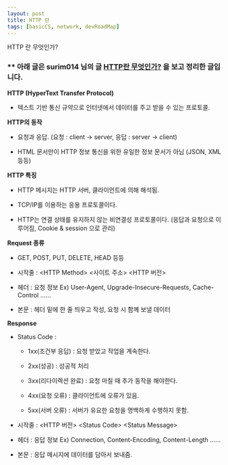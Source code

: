 ```yaml
---
layout: post
title: HTTP 란
tags: [basicCS, network, devRoadMap]
---
```


HTTP 란 무엇인가?

### ** 아래 글은 surim014 님의 글 [HTTP란 무엇인가?](https://velog.io/@surim014/HTTP%EB%9E%80-%EB%AC%B4%EC%97%87%EC%9D%B8%EA%B0%80) 을 보고 정리한 글입니다.

 **HTTP (HyperText Transfer Protocol)**

 - 텍스트 기반 통신 규약으로 인터넷에서 데이터를 주고 받을 수 있는 프로토콜.

 **HTTP의 동작**

 - 요청과 응답. (요청 : client -> server, 응답 : server -> client)

 - HTML 문서만이 HTTP 정보 통신을 위한 유일한 정보 문서가 아님 (JSON, XML 등등)

 **HTTP 특징**

 - HTTP 메시지는 HTTP 서버, 클라이언트에 의해 해석됨.

 - TCP/IP를 이용하는 응용 프로토콜이다.

 - HTTP는 연결 상태를 유지하지 않는 비연결성 프로토콜이다. (응답과 요청으로 이루어짐, Cookie & session 으로 관리)

 **Request 종류**

 - GET, POST, PUT, DELETE, HEAD 등등

 - 시작줄 : \<HTTP Method\> \<사이트 주소\> \<HTTP 버전\>

 - 헤더 : 요청 정보 Ex) User-Agent, Upgrade-Insecure-Requests, Cache-Control ......

 - 본문 : 헤더 밑에 한 줄 띄우고 작성, 요청 시 함꼐 보낼 데이터 

 **Response**

 - Status Code : 
 
    - 1xx(조건부 응답) : 요청 받았고 작업을 계속한다.

    - 2xx(성공) : 성공적 처리

    - 3xx(리다이렉션 완료) : 요청 마칠 때 추가 동작을 해야한다.

    - 4xx(요청 오류) : 클라이언트에 오류가 있음.

    - 5xx(서버 오류) : 서버가 유요한 요청을 명백하게 수행하지 못함.

 - 시작줄 : \<HTTP 버전\> \<Status Code\> \<Status Message\>

 - 헤더 : 응답 정보 Ex) Connection, Content-Encoding, Content-Length ......

 - 본문 : 응답 메시지에 데이터를 담아서 보내줌.